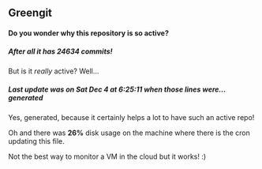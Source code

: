 ## Greengit

#### Do you wonder why this repository is so active?

##### After all it has 24634 commits!

But is it *really* active? Well...

##### Last update was on Sat Dec 4 at 6:25:11 when those lines were... generated

Yes, generated, because it certainly helps a lot to have such an active repo!

Oh and there was **26%** disk usage on the machine
where there is the cron updating this file.

Not the best way to monitor a VM in the cloud but it works! :)
